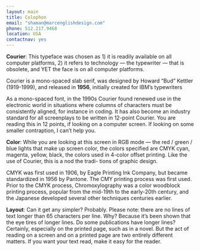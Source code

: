 ```yaml
---
layout: main
title: Colophon
email: "shaman@marcenglishdesign.com"
phone: 512.217.9468
location: USA
contactnav: yes
---
```


__Courier__: This typeface was chosen as 1) it is readily available on all computer platforms, 2) it refers to technology — the typewriter — that is obsolete, and YET the face is on all computer platforms.

Courier is a mono-spaced slab serif, was designed by Howard “Bud” Kettler (1919-1999), and released in __1956__, initially created for IBM’s typewriters

As a mono-spaced font, in the 1990s Courier found renewed use in the electronic world in situations where columns of characters must be consistently aligned, for instance in coding. It has also become an industry standard for all screenplays to be written in 12-point Courier. You are reading this in 12 points, if looking on a computer screen. If looking on some smaller contraption, I can’t help you.

__Color__: While you are looking at this screen in RGB mode — the red / green / blue lights that make up screen color, the colors specified are CMYK cyan, magenta, yellow, black, the colors used in 4-color offset printing. Like the use of Courier, this is a nod the tradi- tions of graphic design.

CMYK was first used in 1906, by Eagle Printing Ink Company, but became standardized in 1956 by Pantone. The CMY printing process was first used. Prior to the CMYK process, Chromoxylography was a color woodblock printing process, popular from the mid-19th to the early-20th century, and the Japanese developed several other techniques centuries earlier.

__Layout__: Can it get any simpler? Probably. Please note: there are no lines of text longer than 65 characters per line. Why? Because it’s been shown that the eye tires of longer lines. Do some publications have longer lines? Certainly, especially on the printed page, such as in a novel. But the act of reading on a screen and on a printed page are two entirely different matters. If you want your text read, make it easy for the reader.
